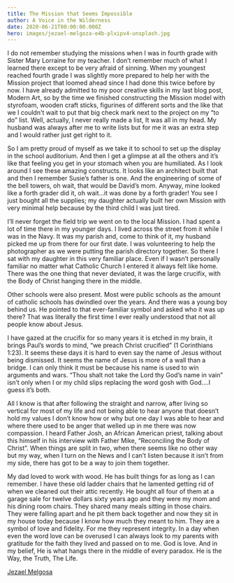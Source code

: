 ```yaml
---
title: The Mission that Seems Impossible
author: A Voice in the Wilderness
date: 2020-06-21T00:00:00.000Z
hero: images/jezael-melgoza-e4b-plxipv4-unsplash.jpg
---
```

I do not remember studying the missions when I was in fourth grade with Sister Mary Lorraine for my teacher. I don’t remember much of what I learned there except to be very afraid of sinning. When my youngest reached fourth grade I was slightly more prepared to help her with the Mission project that loomed ahead since I had done this twice before by now. I have already admitted to my poor creative skills in my last blog post, Modern Art, so by the time we finished constructing the Mission model with styrofoam, wooden craft sticks, figurines of different sorts and the like that we I couldn't wait to put that big check mark next to the project on my “to do” list. Well, actually, I never really made a list, It was all in my head. My husband was always after me to write lists but for me it was an extra step and I would rather just get right to it.

So I am pretty proud of myself as we take it to school to set up the display in the school auditorium. And then I get a glimpse at all the others and it’s like that feeling you get in your stomach when you are humiliated. As I look around I see these amazing constructs. It looks like an architect built that and then I remember Susie’s father is one. And the engineering of some of the bell towers, oh wait, that would be David’s mom. Anyway, mine looked like a forth grader did it, oh wait...it was done by a forth grader! You see I just bought all the supplies; my daughter actually built her own Mission with very minimal help because by the third child I was just tired.

I’ll never forget the field trip we went on to the local Mission. I had spent a lot of time there in my younger days. I lived across the street from it while I was in the Navy. It was my parish and, come to think of it, my husband  picked me up from there for our first date. I was volunteering to help the photographer as we were putting the parish directory together. So there I sat with my daughter in this very familiar place. Even if I wasn’t personally familiar no matter what Catholic Church I entered it always felt like home. There was the one thing that never deviated, it was the large crucifix, with the Body of Christ hanging there in the middle.

Other schools were also present. Most were public schools as the amount of catholic schools has dwindled over the years. And there was a young boy behind us. He pointed to that ever-familiar symbol and asked who it was up there? That was literally the first time I ever really understood that not all people know about Jesus. 

I have gazed at the crucifix for so many years it is etched in my brain, it brings Paul’s words to mind, “we preach Christ crucified” (1 Corinthians 1:23). It seems these days it is hard to even say the name of Jesus without being dismissed. It seems the name of Jesus is more of a wall than a bridge. I can only think it must be because his name is used to win arguments and wars. “Thou shalt not take the Lord thy God’s name in vain” isn’t only when I or my child slips replacing the word gosh with God….I guess it’s both.

All I know is that after following the straight and narrow, after living so vertical for most of my life and not being able to hear anyone that doesn’t hold my values I don’t know how or why but one day I was able to hear and where there used to be anger that welled up in me there was now compassion. I heard Father Josh, an African American priest, talking about this himself in his interview with Father Mike, “Reconciling the Body of Christ”. When things are split in two, when there seems like no other way but my way, when I turn on the News and I can’t listen because it isn’t from my side, there has got to be a way to join them together. 

My dad loved to work with wood. He has built things for as long as I can remember. I have these old ladder chairs that he lamented getting rid of when we cleaned out their attic recently. He bought all four of them at a garage sale for twelve dollars sixty years ago and they were my mom and his dining room chairs. They shared many meals sitting in those chairs.  They were falling apart and he pit them back together and now they sit in my house today because I know how much they meant to him. They are a symbol of love and fidelity. For me they represent integrity. In a day when even the word love can be overused I can always look to my parents with gratitude for the faith they lived and passed on to me. God is love. And in my belief, He is what hangs there in the middle of every paradox. He is the Way, the Truth, The Life.

[Jezael Melgosa](https://unsplash.com/@jezael)